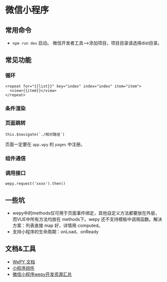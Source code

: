 # 微信小程序
## 常用命令
* `npm run dev` 启动。 微信开发者工具-->添加项目，项目目录请选择dist目录。

## 常见功能
### 循环
```
<repeat for="{{list}}" key="index" index="index" item="item">
  <view>{{item}}</view>
</repeat>
```

### 条件渲染

### 页面跳转
```
this.$navigate(`./相对路径`)
```

页面一定要在 `app.wpy` 的 `pages` 中注册。

### 组件通信

### 调用接口
```
wepy.request('xxxx').then()
```

## 一些坑
* wepy中的methods仅可用于页面事件绑定，其他自定义方法都要放在外层，而VUE中所有方法均放在 methods下。wepy 还不支持模板中调用函数。解决方案：列表直接 map 好，详情用 computed。
* 支持小程序的生命周期：onLoad、onReady

## 文档&工具
* [WePY 文档](https://tencent.github.io/wepy/index.html)
* [小程序组件](https://mp.weixin.qq.com/debug/wxadoc/dev/component/)
* [微信小程序wepy开发资源汇总](https://github.com/aben1188/awesome-wepy)